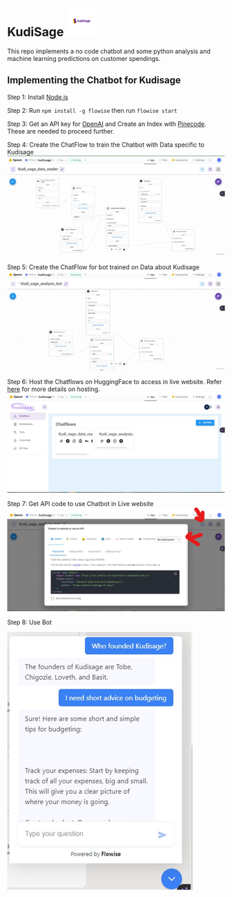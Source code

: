 # KudiSage <img src="No-Code-Chatflow/Images/kudisage_logo.jpg" alt="kudi" width="70" height="70">
This repo implements a no code chatbot and some python analysis and machine learning predictions on customer spendings.

## Implementing the Chatbot for Kudisage
Step 1: Install [Node.js](https://nodejs.org/en/download)

Step 2: Run `npm install -g flowise` then run `flowise start`

Step 3: Get an API key for [OpenAI](https://platform.openai.com/account/api-keys) and Create an Index with [Pinecode](https://app.pinecone.io/). These are needed to proceed further.

Step 4: Create the ChatFlow to train the Chatbot with Data specific to Kudisage
![Data_Chatflow](No-Code-Chatflow/Images/Data_reader_chatflow.jpg)

Step 5: Create the ChatFlow for bot trained on Data about Kudisage
![Data_Chatflow](No-Code-Chatflow/Images/Bot_chatflow.jpg)

Step 6: Host the Chatflows on HuggingFace to access in live website. Refer [here](https://docs.flowiseai.com/deployment/hugging-face) for more details on hosting.
![Flowise_home](No-Code-Chatflow/Images/Flowise_home.jpg)

Step 7: Get API code to use Chatbot in Live website
![Call_bot](No-Code-Chatflow/Images/call_bot_api.jpg)

Step 8: Use Bot

![Chat_bot](No-Code-Chatflow/Images/chat_bot.jpg)
